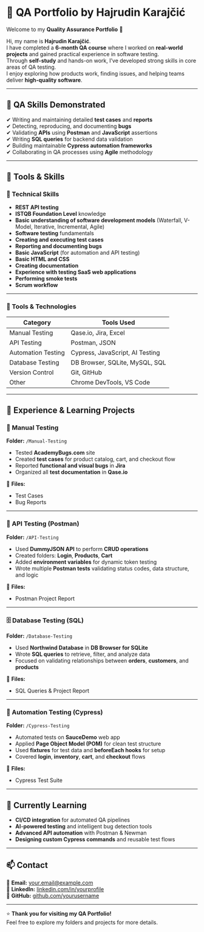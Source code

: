 # 🌟 QA Portfolio by **Hajrudin Karajčić**

Welcome to my **Quality Assurance Portfolio** 👋  

Hi, my name is **Hajrudin Karajčić**.  
I have completed a **6-month QA course** where I worked on **real-world projects** and gained practical experience in software testing.  
Through **self-study** and hands-on work, I’ve developed strong skills in core areas of QA testing.  
I enjoy exploring how products work, finding issues, and helping teams deliver **high-quality software**.  

---

## 🧠 QA Skills Demonstrated

✔ Writing and maintaining detailed **test cases** and **reports**  
✔ Detecting, reproducing, and documenting **bugs**  
✔ Validating **APIs** using **Postman** and **JavaScript** assertions  
✔ Writing **SQL queries** for backend data validation  
✔ Building maintainable **Cypress automation frameworks**  
✔ Collaborating in QA processes using **Agile** methodology  

---

## 💼 Tools & Skills

### 🧠 Technical Skills
- **REST API testing**  
- **ISTQB Foundation Level** knowledge  
- **Basic understanding of software development models** (Waterfall, V-Model, Iterative, Incremental, Agile)  
- **Software testing** fundamentals  
- **Creating and executing test cases**  
- **Reporting and documenting bugs**  
- **Basic JavaScript** (for automation and API testing)  
- **Basic HTML and CSS**  
- **Creating documentation**  
- **Experience with testing SaaS web applications**  
- **Performing smoke tests**  
- **Scrum workflow**

---

### 🧰 Tools & Technologies

| **Category** | **Tools Used** |
|---------------|----------------|
| Manual Testing | Qase.io, Jira, Excel |
| API Testing | Postman, JSON |
| Automation Testing | Cypress, JavaScript, AI Testing |
| Database Testing | DB Browser, SQLite, MySQL, SQL |
| Version Control | Git, GitHub |
| Other | Chrome DevTools, VS Code |

---

## 💼 Experience & Learning Projects

### 🧪 Manual Testing
**Folder:** `/Manual-Testing`  
- Tested **AcademyBugs.com** site  
- Created **test cases** for product catalog, cart, and checkout flow  
- Reported **functional and visual bugs** in **Jira**  
- Organized all **test documentation** in **Qase.io**  

📄 **Files:**  
- Test Cases  
- Bug Reports  

---

### 🔗 API Testing (Postman)
**Folder:** `/API-Testing`  
- Used **DummyJSON API** to perform **CRUD operations**  
- Created folders: **Login**, **Products**, **Cart**  
- Added **environment variables** for dynamic token testing  
- Wrote multiple **Postman tests** validating status codes, data structure, and logic  

📄 **Files:**  
- Postman Project Report  

---

### 🗄️ Database Testing (SQL)
**Folder:** `/Database-Testing`  
- Used **Northwind Database** in **DB Browser for SQLite**  
- Wrote **SQL queries** to retrieve, filter, and analyze data  
- Focused on validating relationships between **orders**, **customers**, and **products**  

📄 **Files:**  
- SQL Queries & Project Report  

---

### 🤖 Automation Testing (Cypress)
**Folder:** `/Cypress-Testing`  
- Automated tests on **SauceDemo** web app  
- Applied **Page Object Model (POM)** for clean test structure  
- Used **fixtures** for test data and **beforeEach hooks** for setup  
- Covered **login**, **inventory**, **cart**, and **checkout** flows  

📄 **Files:**  
- Cypress Test Suite  

---

## 🌱 Currently Learning
- **CI/CD integration** for automated QA pipelines  
- **AI-powered testing** and intelligent bug detection tools  
- **Advanced API automation** with Postman & Newman  
- **Designing custom Cypress commands** and reusable test flows  

---

## 📫 Contact

📧 **Email:** your.email@example.com  
💼 **LinkedIn:** [linkedin.com/in/yourprofile](https://linkedin.com/in/yourprofile)  
🐙 **GitHub:** [github.com/yourusername](https://github.com/yourusername)  

---

⭐ **Thank you for visiting my QA Portfolio!**  
Feel free to explore my folders and projects for more details.
